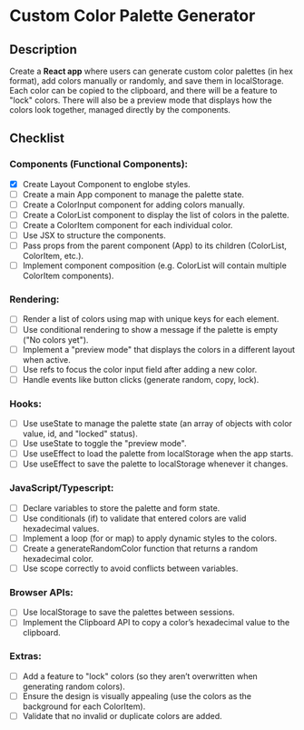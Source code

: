 # Custom Color Palette Generator

## Description

Create a **React app** where users can generate custom color palettes (in hex format), add colors manually or randomly, and save them in localStorage. Each color can be copied to the clipboard, and there will be a feature to "lock" colors. There will also be a preview mode that displays how the colors look together, managed directly by the components.

## Checklist

### Components (Functional Components):

- [x] Create Layout Component to englobe styles.
- [ ] Create a main App component to manage the palette state.
- [ ] Create a ColorInput component for adding colors manually.
- [ ] Create a ColorList component to display the list of colors in the palette.
- [ ] Create a ColorItem component for each individual color.
- [ ] Use JSX to structure the components.
- [ ] Pass props from the parent component (App) to its children (ColorList, ColorItem, etc.).
- [ ] Implement component composition (e.g. ColorList will contain multiple ColorItem components).

### Rendering:

- [ ] Render a list of colors using map with unique keys for each element.
- [ ] Use conditional rendering to show a message if the palette is empty ("No colors yet").
- [ ] Implement a "preview mode" that displays the colors in a different layout when active.
- [ ] Use refs to focus the color input field after adding a new color.
- [ ] Handle events like button clicks (generate random, copy, lock).

### Hooks:

- [ ] Use useState to manage the palette state (an array of objects with color value, id, and "locked" status).
- [ ] Use useState to toggle the "preview mode".
- [ ] Use useEffect to load the palette from localStorage when the app starts.
- [ ] Use useEffect to save the palette to localStorage whenever it changes.

### JavaScript/Typescript:

- [ ] Declare variables to store the palette and form state.
- [ ] Use conditionals (if) to validate that entered colors are valid hexadecimal values.
- [ ] Implement a loop (for or map) to apply dynamic styles to the colors.
- [ ] Create a generateRandomColor function that returns a random hexadecimal color.
- [ ] Use scope correctly to avoid conflicts between variables.

### Browser APIs:

- [ ] Use localStorage to save the palettes between sessions.
- [ ] Implement the Clipboard API to copy a color’s hexadecimal value to the clipboard.

### Extras:

- [ ] Add a feature to "lock" colors (so they aren’t overwritten when generating random colors).
- [ ] Ensure the design is visually appealing (use the colors as the background for each ColorItem).
- [ ] Validate that no invalid or duplicate colors are added.
